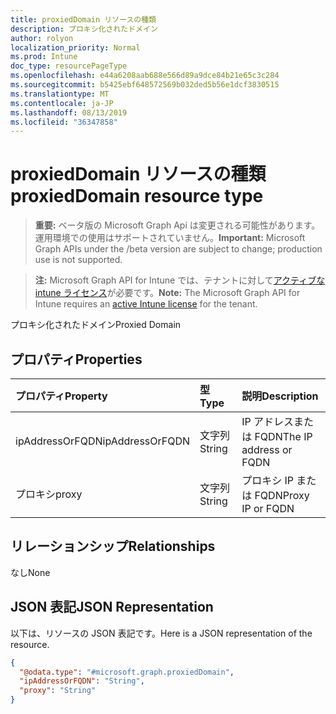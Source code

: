 ```yaml
---
title: proxiedDomain リソースの種類
description: プロキシ化されたドメイン
author: rolyon
localization_priority: Normal
ms.prod: Intune
doc_type: resourcePageType
ms.openlocfilehash: e44a6208aab688e566d89a9dce84b21e65c3c284
ms.sourcegitcommit: b5425ebf648572569b032ded5b56e1dcf3830515
ms.translationtype: MT
ms.contentlocale: ja-JP
ms.lasthandoff: 08/13/2019
ms.locfileid: "36347858"
---
```

# <a name="proxieddomain-resource-type"></a><span data-ttu-id="8873f-103">proxiedDomain リソースの種類</span><span class="sxs-lookup"><span data-stu-id="8873f-103">proxiedDomain resource type</span></span>

> <span data-ttu-id="8873f-104">**重要:** ベータ版の Microsoft Graph Api は変更される可能性があります。運用環境での使用はサポートされていません。</span><span class="sxs-lookup"><span data-stu-id="8873f-104">**Important:** Microsoft Graph APIs under the /beta version are subject to change; production use is not supported.</span></span>

> <span data-ttu-id="8873f-105">**注:** Microsoft Graph API for Intune では、テナントに対して[アクティブな intune ライセンス](https://go.microsoft.com/fwlink/?linkid=839381)が必要です。</span><span class="sxs-lookup"><span data-stu-id="8873f-105">**Note:** The Microsoft Graph API for Intune requires an [active Intune license](https://go.microsoft.com/fwlink/?linkid=839381) for the tenant.</span></span>

<span data-ttu-id="8873f-106">プロキシ化されたドメイン</span><span class="sxs-lookup"><span data-stu-id="8873f-106">Proxied Domain</span></span>

## <a name="properties"></a><span data-ttu-id="8873f-107">プロパティ</span><span class="sxs-lookup"><span data-stu-id="8873f-107">Properties</span></span>
|<span data-ttu-id="8873f-108">プロパティ</span><span class="sxs-lookup"><span data-stu-id="8873f-108">Property</span></span>|<span data-ttu-id="8873f-109">型</span><span class="sxs-lookup"><span data-stu-id="8873f-109">Type</span></span>|<span data-ttu-id="8873f-110">説明</span><span class="sxs-lookup"><span data-stu-id="8873f-110">Description</span></span>|
|:---|:---|:---|
|<span data-ttu-id="8873f-111">ipAddressOrFQDN</span><span class="sxs-lookup"><span data-stu-id="8873f-111">ipAddressOrFQDN</span></span>|<span data-ttu-id="8873f-112">文字列</span><span class="sxs-lookup"><span data-stu-id="8873f-112">String</span></span>|<span data-ttu-id="8873f-113">IP アドレスまたは FQDN</span><span class="sxs-lookup"><span data-stu-id="8873f-113">The IP address or FQDN</span></span>|
|<span data-ttu-id="8873f-114">プロキシ</span><span class="sxs-lookup"><span data-stu-id="8873f-114">proxy</span></span>|<span data-ttu-id="8873f-115">文字列</span><span class="sxs-lookup"><span data-stu-id="8873f-115">String</span></span>|<span data-ttu-id="8873f-116">プロキシ IP または FQDN</span><span class="sxs-lookup"><span data-stu-id="8873f-116">Proxy IP or FQDN</span></span>|

## <a name="relationships"></a><span data-ttu-id="8873f-117">リレーションシップ</span><span class="sxs-lookup"><span data-stu-id="8873f-117">Relationships</span></span>
<span data-ttu-id="8873f-118">なし</span><span class="sxs-lookup"><span data-stu-id="8873f-118">None</span></span>

## <a name="json-representation"></a><span data-ttu-id="8873f-119">JSON 表記</span><span class="sxs-lookup"><span data-stu-id="8873f-119">JSON Representation</span></span>
<span data-ttu-id="8873f-120">以下は、リソースの JSON 表記です。</span><span class="sxs-lookup"><span data-stu-id="8873f-120">Here is a JSON representation of the resource.</span></span>
<!-- {
  "blockType": "resource",
  "@odata.type": "microsoft.graph.proxiedDomain"
}
-->
``` json
{
  "@odata.type": "#microsoft.graph.proxiedDomain",
  "ipAddressOrFQDN": "String",
  "proxy": "String"
}
```



